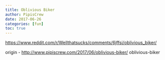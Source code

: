 ```yaml
---
title: Oblivious Biker
author: PipisCrew
date: 2017-06-26
categories: [fun]
toc: true
---
```


https://www.reddit.com/r/Wellthatsucks/comments/6jffsi/oblivious_biker/

origin - http://www.pipiscrew.com/2017/06/oblivious-biker/ oblivious-biker